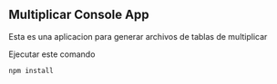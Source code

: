 ## Multiplicar Console App
Esta es una aplicacion para generar archivos de tablas de multiplicar

Ejecutar este comando
```
npm install
```